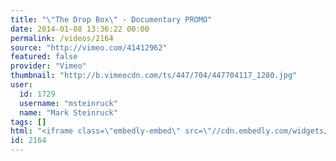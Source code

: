 ```yaml
---
title: "\"The Drop Box\" - Documentary PROMO"
date: 2014-01-08 13:36:22 00:00
permalink: /videos/2164
source: "http://vimeo.com/41412962"
featured: false
provider: "Vimeo"
thumbnail: "http://b.vimeocdn.com/ts/447/704/447704117_1280.jpg"
user:
  id: 1729
  username: "msteinruck"
  name: "Mark Steinruck"
tags: []
html: "<iframe class=\"embedly-embed\" src=\"//cdn.embedly.com/widgets/media.html?src=https%3A%2F%2Fplayer.vimeo.com%2Fvideo%2F41412962&src_secure=1&url=http%3A%2F%2Fvimeo.com%2F41412962&image=http%3A%2F%2Fb.vimeocdn.com%2Fts%2F447%2F704%2F447704117_1280.jpg&key=950020ba825211e1a0764040d3dc5c07&type=text%2Fhtml&schema=vimeo\" width=\"1920\" height=\"1080\" scrolling=\"no\" frameborder=\"0\" allowfullscreen></iframe>"
id: 2164
---
```



